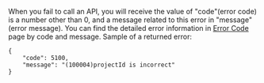 ﻿[//]: # (chinagitpath:XXXXX)

When you fail to call an API, you will receive the value of "code"(error code) is a number other than 0, and a message related to this error in "message"(error message). You can find the detailed error information in [Error Code](https://cloud.tencent.com/document/product/1014/31229) page by code and message.
Sample of a returned error:

```
{
    "code": 5100,
    "message": "(100004)projectId is incorrect"
}
```

